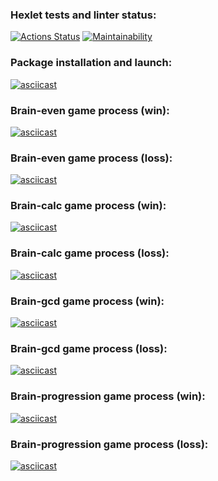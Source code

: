 ### Hexlet tests and linter status:
[![Actions Status](https://github.com/Marre-86/frontend-project-44/workflows/hexlet-check/badge.svg)](https://github.com/Marre-86/frontend-project-44/actions)
[![Maintainability](https://api.codeclimate.com/v1/badges/e109d983506c996c6a8b/maintainability)](https://codeclimate.com/github/Marre-86/frontend-project-44/maintainability)

### Package installation and launch:
[![asciicast](https://asciinema.org/a/pEMwvfiIGz4U3RWcS0kZbQXfo.svg)](https://asciinema.org/a/pEMwvfiIGz4U3RWcS0kZbQXfo)

### Brain-even game process (win):
[![asciicast](https://asciinema.org/a/XsNmxRcp8MNOcC21OXLo7XF6g.svg)](https://asciinema.org/a/XsNmxRcp8MNOcC21OXLo7XF6g)

### Brain-even game process (loss):
[![asciicast](https://asciinema.org/a/qpSwrq0M0D3exiQTPZvPDfxfh.svg)](https://asciinema.org/a/qpSwrq0M0D3exiQTPZvPDfxfh)

### Brain-calc game process (win):
[![asciicast](https://asciinema.org/a/JqeJ70zhzNr4mJqIeQuudOoHN.svg)](https://asciinema.org/a/JqeJ70zhzNr4mJqIeQuudOoHN)

### Brain-calc game process (loss):
[![asciicast](https://asciinema.org/a/YvJA0Sd9kxDw243cPpdQhykyR.svg)](https://asciinema.org/a/YvJA0Sd9kxDw243cPpdQhykyR)

### Brain-gcd game process (win):
[![asciicast](https://asciinema.org/a/cLfHMhQpiYJYwlOH11149PW3v.svg)](https://asciinema.org/a/cLfHMhQpiYJYwlOH11149PW3v)

### Brain-gcd game process (loss):
[![asciicast](https://asciinema.org/a/hXqzDxe2rSoefrNwHV8wa4yFK.svg)](https://asciinema.org/a/hXqzDxe2rSoefrNwHV8wa4yFK)

### Brain-progression game process (win):
[![asciicast](https://asciinema.org/a/CFJaWRLuMf1wfA0A4fzdRooct.svg)](https://asciinema.org/a/CFJaWRLuMf1wfA0A4fzdRooct)

### Brain-progression game process (loss):
[![asciicast](https://asciinema.org/a/h9CLckHqft3al1keXCI4Zb9Rt.svg)](https://asciinema.org/a/h9CLckHqft3al1keXCI4Zb9Rt)

